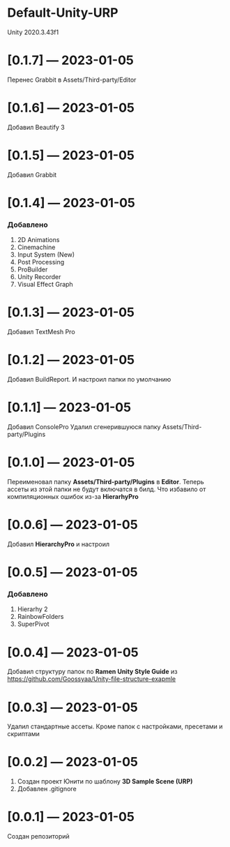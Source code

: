# Default-Unity-URP
Unity 2020.3.43f1

# [0.1.7] — 2023-01-05

Перенес Grabbit в Assets/Third-party/Editor



# [0.1.6] — 2023-01-05

Добавил Beautify 3


# [0.1.5] — 2023-01-05

Добавил Grabbit


# [0.1.4] — 2023-01-05

### Добавлено
1. 2D Animations
2. Cinemachine
3. Input System (New)
4. Post Processing
5. ProBuilder
6. Unity Recorder
7. Visual Effect Graph



# [0.1.3] — 2023-01-05

Добавил TextMesh Pro


# [0.1.2] — 2023-01-05

Добавил BuildReport. И настроил папки по умолчанию


# [0.1.1] — 2023-01-05

Добавил ConsolePro
Удалил сгенерившуюся папку Assets/Third-party/Plugins


# [0.1.0] — 2023-01-05

Переименовал папку **Assets/Third-party/Plugins** в **Editor**. Теперь ассеты из этой папки не будут включатся в билд. Что избавило от компиляционных ошибок из-за **HierarhyPro**


# [0.0.6] — 2023-01-05

Добавил **HierarchyPro** и настроил


# [0.0.5] — 2023-01-05

### Добавлено
1. Hierarhy 2
2. RainbowFolders
3. SuperPivot


# [0.0.4] — 2023-01-05

Добавил структуру папок по **Ramen Unity Style Guide** из https://github.com/Goossyaa/Unity-file-structure-exapmle


# [0.0.3] — 2023-01-05

Удалил стандартные ассеты. Кроме папок с настройками, пресетами и скриптами


# [0.0.2] — 2023-01-05

1. Создан проект Юнити по шаблону **3D Sample Scene (URP)**
2. Добавлен .gitignore


# [0.0.1] — 2023-01-05

Создан репозиторий